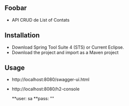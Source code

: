 ## Foobar
* API CRUD de List of Contats

## Installation
* Download Spring Tool Suite 4 (STS) or Current Eclipse.
* Download the project and import as a Maven project

## Usage
* http://localhost:8080/swagger-ui.html
* http://localhost:8080/h2-console

  **user: sa
  **pass: ""
